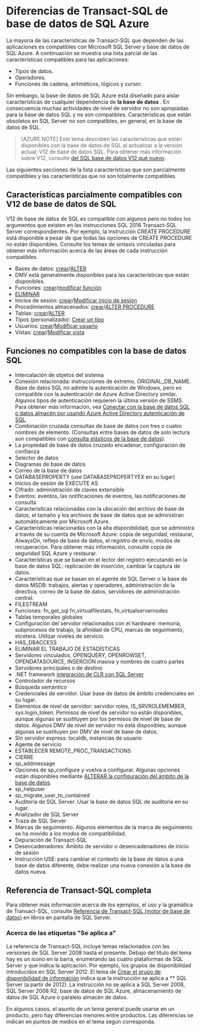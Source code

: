 <properties
   pageTitle="No se admite en la base de datos SQL Azure T-SQL | Microsoft Azure"
   description="Instrucciones de Transact-SQL que son menores totalmente compatibles con la base de datos de SQL Azure"
   services="sql-database"
   documentationCenter=""
   authors="BYHAM"
   manager="jhubbard"
   editor=""
   tags=""/>

<tags
   ms.service="sql-database"
   ms.devlang="na"
   ms.topic="article"
   ms.tgt_pltfrm="na"
   ms.workload="data-management"
   ms.date="08/30/2016"
   ms.author="rick.byham@microsoft.com"/>

# <a name="azure-sql-database-transact-sql-differences"></a>Diferencias de Transact-SQL de base de datos de SQL Azure


La mayoría de las características de Transact-SQL que dependen de las aplicaciones es compatibles con Microsoft SQL Server y base de datos de SQL Azure. A continuación se muestra una lista parcial de las características compatibles para las aplicaciones:

- Tipos de datos.
- Operadores.
- Funciones de cadena, aritméticos, lógicos y cursor.

Sin embargo, la base de datos de SQL Azure está diseñado para aislar características de cualquier dependencia de **la base de datos** . En consecuencia muchas actividades de nivel de servidor no son apropiadas para la base de datos SQL y no son compatibles. Características que están obsoletos en SQL Server no son compatibles, en general, en la base de datos de SQL.

> [AZURE.NOTE]
> Este tema describen las características que están disponibles con la base de datos de SQL al actualizar a la versión actual; V12 de base de datos SQL. Para obtener más información sobre V12, consulte [del SQL base de datos V12 qué nuevo](sql-database-v12-whats-new.md).

Las siguientes secciones de la lista características que son parcialmente compatibles y las características que no son totalmente compatibles.


## <a name="features-partially-supported-in-sql-database-v12"></a>Características parcialmente compatibles con V12 de base de datos de SQL

V12 de base de datos de SQL es compatible con algunos pero no todos los argumentos que existen en las instrucciones SQL 2016 Transact-SQL Server correspondientes. Por ejemplo, la instrucción CREATE PROCEDURE está disponible a pesar de que todas las opciones de CREATE PROCEDURE no están disponibles. Consulte los temas de sintaxis vinculadas para obtener más información acerca de las áreas de cada instrucción compatibles.

- Bases de datos: [crear](https://msdn.microsoft.com/library/dn268335.aspx )/[ALTER](https://msdn.microsoft.com/library/ms174269.aspx)
- DMV está generalmente disponibles para las características que están disponibles.
- Funciones: [crear](https://msdn.microsoft.com/library/ms186755.aspx)/[modificar función](https://msdn.microsoft.com/library/ms186967.aspx)
- [ELIMINAR](https://msdn.microsoft.com/library/ms173730.aspx) 
- Inicios de sesión: [crear](https://msdn.microsoft.com/library/ms189751.aspx)/[Modificar inicio de sesión](https://msdn.microsoft.com/library/ms189828.aspx)
- Procedimientos almacenados: [crear](https://msdn.microsoft.com/library/ms187926.aspx)/[ALTER PROCEDURE](https://msdn.microsoft.com/library/ms189762.aspx)
- Tablas: [crear](https://msdn.microsoft.com/library/dn305849.aspx)/[ALTER](https://msdn.microsoft.com/library/ms190273.aspx)
- Tipos (personalizado): [Crear un tipo](https://msdn.microsoft.com/library/ms175007.aspx)
- Usuarios: [crear](https://msdn.microsoft.com/library/ms173463.aspx)/[Modificar usuario](https://msdn.microsoft.com/library/ms176060.aspx)
- Vistas: [crear](https://msdn.microsoft.com/library/ms187956.aspx)/[Modificar vista](https://msdn.microsoft.com/library/ms173846.aspx)

## <a name="features-not-supported-in-sql-database"></a>Funciones no compatibles con la base de datos SQL

- Intercalación de objetos del sistema
- Conexión relacionada: instrucciones de extremo, ORIGINAL_DB_NAME. Base de datos SQL no admite la autenticación de Windows, pero es compatible con la autenticación de Azure Active Directory similar. Algunos tipos de autenticación requieren la última versión de SSMS. Para obtener más información, vea [Conectar con la base de datos SQL o datos almacén por usando Azure Active Directory autenticación de SQL](sql-database-aad-authentication.md).
- Combinación cruzada consultas de base de datos con tres o cuatro nombres de elemento. (Consultas entre bases de datos de solo lectura son compatibles con [consulta elásticos de la base de datos](sql-database-elastic-query-overview.md)).
- La propiedad de base de datos cruzado encadenar, configuración de confianza
- Selector de datos
- Diagramas de base de datos
- Correo de la base de datos
- DATABASEPROPERTY (use DATABASEPROPERTYEX en su lugar)
- Inicios de sesión de EXECUTE AS
- Cifrado: administración de claves extensible
- Eventos: eventos, las notificaciones de eventos, las notificaciones de consulta
- Características relacionadas con la ubicación del archivo de base de datos, el tamaño y los archivos de base de datos que se administran automáticamente por Microsoft Azure.
- Características relacionadas con la alta disponibilidad, que se administra a través de su cuenta de Microsoft Azure: copia de seguridad, restaurar, AlwaysOn, reflejo de base de datos, el registro de envío, modos de recuperación. Para obtener más información, consulte copia de seguridad SQL Azure y restaurar.
- Características que se basan en el lector del registro ejecutando en la base de datos SQL: replicación de inserción, cambiar la captura de datos.
- Características que se basan en el agente de SQL Server o la base de datos MSDB: trabajos, alertas y operadores, administración de la directiva, correo de la base de datos, servidores de administración central.
- FILESTREAM
- Funciones: fn_get_sql fn_virtualfilestats, fn_virtualservernodes
- Tablas temporales globales
- Configuración del servidor relacionados con el hardware: memoria, subprocesos de trabajo, la afinidad de CPU, marcas de seguimiento, etcetera. Utilizar niveles de servicio.
- HAS_DBACCESS
- ELIMINAR EL TRABAJO DE ESTADÍSTICAS
- Servidores vinculados, OPENQUERY, OPENROWSET, OPENDATASOURCE, INSERCIÓN masiva y nombres de cuatro partes
- Servidores principales o de destino
- .NET framework [integración de CLR con SQL Server](http://msdn.microsoft.com/library/ms254963.aspx)
- Controlador de recursos
- Búsqueda semántico
- Credenciales de servidor. Usar base de datos de ámbito credenciales en su lugar.
- Elementos de nivel de servidor: servidor roles, IS_SRVROLEMEMBER, sys.login_token. Permisos de nivel de servidor no están disponibles, aunque algunas se sustituyen por los permisos de nivel de base de datos. Algunos DMV de nivel de servidor no está disponibles, aunque algunas se sustituyen por DMV de nivel de base de datos.
- Sin servidor express: localdb, instancias de usuario
- Agente de servicio
- ESTABLECER REMOTE_PROC_TRANSACTIONS
- CIERRE
- sp_addmessage
- Opciones de sp_configure y vuelva a configurar. Algunas opciones están disponibles mediante [ALTERAR la configuración del ámbito de la base de datos](https://msdn.microsoft.com/library/mt629158.aspx).
- sp_helpuser
- sp_migrate_user_to_contained
- Auditoría de SQL Server. Usar la base de datos SQL de auditoría en su lugar.
- Analizador de SQL Server
- Traza de SQL Server
- Marcas de seguimiento. Algunos elementos de la marca de seguimiento se ha movido a los modos de compatibilidad.
- Depuración de Transact-SQL
- Desencadenadores: Ámbito de servidor o desencadenadores de inicio de sesión
- Instrucción USE: para cambiar el contexto de la base de datos a una base de datos diferente, debe realizar una nueva conexión a la base de datos nueva.


## <a name="full-transact-sql-reference"></a>Referencia de Transact-SQL completa

Para obtener más información acerca de los ejemplos, el uso y la gramática de Transact-SQL, consulte [Referencia de Transact-SQL (motor de base de datos)](https://msdn.microsoft.com/library/bb510741.aspx) en libros en pantalla de SQL Server. 

### <a name="about-the-applies-to-tags"></a>Acerca de las etiquetas "Se aplica a"

La referencia de Transact-SQL incluye temas relacionados con las versiones de SQL Server 2008 hasta el presente. Debajo del título del tema hay es un icono en la barra, enumerando las cuatro plataformas de SQL Server y que indica la aplicación. Por ejemplo, los grupos de disponibilidad introducidos en SQL Server 2012. El tema de [Crear el grupo de disponibilidad de información](https://msdn.microsoft.com/library/ff878399.aspx) indica que la instrucción se aplica a ** SQL Server (a partir de 2012). La instrucción no se aplica a SQL Server 2008, SQL Server 2008 R2, base de datos de SQL Azure, almacenamiento de datos de SQL Azure o paralelo almacén de datos.

En algunos casos, el asunto de un tema general puede usarse en un producto, pero hay diferencias menores entre productos. Las diferencias se indican en puntos de medios en el tema según corresponda.

